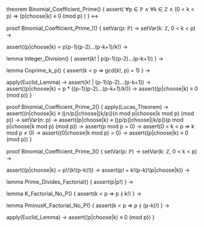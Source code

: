 theorem Binomial_Coefficient_Prime() {
  assert(
    ∀p ∈ ℙ ∧ ∀k ∈ ℤ ∧ (0 < k < p) ⇒ 
    (p|choose|k) ≡ 0 (mod p)
  )
} ↔

proof Binomial_Coefficient_Prime_1() {
  setVar(p: ℙ) →
  setVar(k: ℤ, 0 < k < p) →
  
  assert((p|choose|k) = p(p-1)(p-2)...(p-k+1)/k!) →
  
  lemma Integer_Division() {
    assert(k! | p(p-1)(p-2)...(p-k+1))
  } →
  
  lemma Coprime_k_p() {
    assert(k < p ⇒ gcd(k!, p) = 1)
  } →
  
  apply(Euclid_Lemma) →
  assert(k! | (p-1)(p-2)...(p-k+1)) →
  assert((p|choose|k) = p * ((p-1)(p-2)...(p-k+1)/k!)) →
  assert((p|choose|k) ≡ 0 (mod p))
}

proof Binomial_Coefficient_Prime_2() {
  apply(Lucas_Theorem) →
  assert((n|choose|k) ≡ (⌊n/p⌋|choose|⌊k/p⌋)(n mod p|choose|k mod p) (mod p)) →
  setVar(n: p) →
  assert((p|choose|k) ≡ (⌊p/p⌋|choose|⌊k/p⌋)(p mod p|choose|k mod p) (mod p)) →
  assert(p mod p = 0) →
  assert(0 < k < p ⇒ k mod p ≠ 0) →
  assert((0|choose|k mod p) = 0) →
  assert((p|choose|k) ≡ 0 (mod p))
}

proof Binomial_Coefficient_Prime_3() {
  setVar(p: ℙ) →
  setVar(k: ℤ, 0 < k < p) →
  
  assert((p|choose|k) = p!/(k!(p-k)!)) →
  assert(p! = k!(p-k)!(p|choose|k)) →
  
  lemma Prime_Divides_Factorial() {
    assert(p|p!)
  } →
  
  lemma K_Factorial_No_P() {
    assert(k < p ⇒ p ∤ k!)
  } →
  
  lemma PminusK_Factorial_No_P() {
    assert(k < p ⇒ p ∤ (p-k)!)
  } →
  
  apply(Euclid_Lemma) →
  assert((p|choose|k) ≡ 0 (mod p))
}